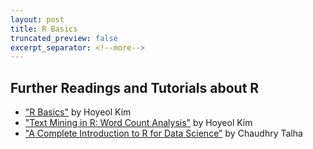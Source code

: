 ```yaml
---
layout: post
title: R Basics
truncated_preview: false
excerpt_separator: <!--more-->
---
```


## Further Readings and Tutorials about R 

* ["R Basics"](https://elibooklover.github.io/Tutorials/R/R-Basics/) by Hoyeol Kim
* ["Text Mining in R: Word Count Analysis"](https://elibooklover.github.io/Tutorials/R/WordFrequencies/) by Hoyeol Kim
* ["A Complete Introduction to R for Data Science"](https://medium.com/datactw/a-complete-introduction-to-r-for-data-science-1858c69f76b0) by Chaudhry Talha
